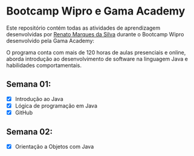 # Bootcamp Wipro e Gama Academy

Este repositório contém todas as atividades de aprendizagem desenvolvidas por [Renato Marques da Silva](https://github.com/renatomak) durante o Bootcamp Wipro desenvolvido pela Gama Academy:

O programa conta com mais de 120 horas de aulas presenciais e online, aborda introdução ao desenvolvimento de software na linguagem Java e habilidades comportamentais.

## Semana 01:

- [x] Introdução ao Java
- [x] Lógica de programação em Java
- [x] GitHub

## Semana 02:

- [x] Orientação a Objetos com Java

